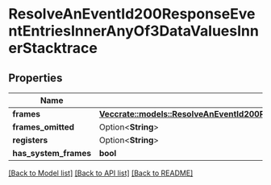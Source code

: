 # ResolveAnEventId200ResponseEventEntriesInnerAnyOf3DataValuesInnerStacktrace

## Properties

Name | Type | Description | Notes
------------ | ------------- | ------------- | -------------
**frames** | [**Vec<crate::models::ResolveAnEventId200ResponseEventEntriesInnerAnyOf3DataValuesInnerStacktraceFramesInner>**](Resolve_an_Event_ID_200_response_event_entries_inner_anyOf_3_data_values_inner_stacktrace_frames_inner.md) |  | 
**frames_omitted** | Option<**String**> |  | 
**registers** | Option<**String**> |  | 
**has_system_frames** | **bool** |  | 

[[Back to Model list]](../README.md#documentation-for-models) [[Back to API list]](../README.md#documentation-for-api-endpoints) [[Back to README]](../README.md)


